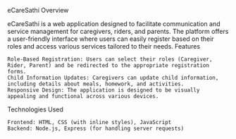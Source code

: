 eCareSathi
Overview

eCareSathi is a web application designed to facilitate communication and service management for caregivers, riders, and parents. The platform offers a user-friendly interface where users can easily register based on their roles and access various services tailored to their needs.
Features

    Role-Based Registration: Users can select their roles (Caregiver, Rider, Parent) and be redirected to the appropriate registration forms.
    Child Information Updates: Caregivers can update child information, including details about meals, homework, and activities.
    Responsive Design: The application is designed to be visually appealing and functional across various devices.

Technologies Used

    Frontend: HTML, CSS (with inline styles), JavaScript
    Backend: Node.js, Express (for handling server requests)
